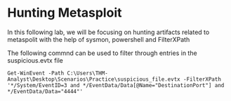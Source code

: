 # Hunting Metasploit

In this following lab, we will be focusing on hunting artifacts related to metaspolit with the help of sysmon,  powershell and FilterXPath

The following commnd can be used to filter through entries in the suspicious.evtx file

`Get-WinEvent -Path C:\Users\THM-Analyst\Desktop\Scenarios\Practice\suspicious_file.evtx -FilterXPath '*/System/EventID=3 and */EventData/Data[@Name="DestinationPort"] and */EventData/Data="4444"'`


<add screenshot>
